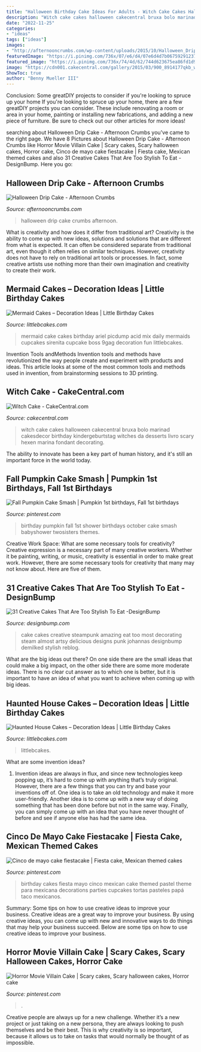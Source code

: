 ```yaml
---
title: "Halloween Birthday Cake Ideas For Adults - Witch Cake Cakes Halloween Cakecentral Bruxa Bolo Marinad Cakesdecor Birthday Kindergeburtstag Witches Da Desserts Livro Scary Hexen Marina Fondant Decorating"
description: "Witch cake cakes halloween cakecentral bruxa bolo marinad cakesdecor birthday kindergeburtstag witches da desserts livro scary hexen marina fondant decorating"
date: "2022-11-25"
categories:
- "ideas"
tags: ["ideas"]
images:
- "http://afternooncrumbs.com/wp-content/uploads/2015/10/Halloween_Drip_Afternoon_Crumbs_06.jpg"
featuredImage: "https://i.pinimg.com/736x/07/e6/d4/07e6d4d7b06759291237e058c62e35d5.jpg"
featured_image: "https://i.pinimg.com/736x/74/4d/62/744d623675ea86fd1d9c99fb69935dd9.jpg"
image: "https://cdn001.cakecentral.com/gallery/2015/03/900_8914177qkb_witch-cake.jpg"
ShowToc: true
author: "Benny Mueller III"
---
```



Conclusion: Some greatDIY projects to consider if you're looking to spruce up your home
If you're looking to spruce up your home, there are a few greatDIY projects you can consider. These include renovating a room or area in your home, painting or installing new fabrications, and adding a new piece of furniture. Be sure to check out our other articles for more ideas!

	

		
searching about Halloween Drip Cake - Afternoon Crumbs you've came to the right page. We have 8 Pictures about Halloween Drip Cake - Afternoon Crumbs like Horror Movie Villain Cake | Scary cakes, Scary halloween cakes, Horror cake, Cinco de mayo cake fiestacake | Fiesta cake, Mexican themed cakes and also 31 Creative Cakes That Are Too Stylish To Eat -DesignBump. Here you go:
		
    
## Halloween Drip Cake - Afternoon Crumbs

<img loading=lazy src="http://afternooncrumbs.com/wp-content/uploads/2015/10/Halloween_Drip_Afternoon_Crumbs_06.jpg" onerror="this.onerror=null;this.src='https://tse2.mm.bing.net/th?id=OIP.0ThnzVHBCkejjhhylBJGVAHaLG&amp;pid=15.1';" alt="Halloween Drip Cake - Afternoon Crumbs">

_Source: afternooncrumbs.com_

>halloween drip cake crumbs afternoon. 

	

What is creativity and how does it differ from traditional art?
Creativity is the ability to come up with new ideas, solutions and solutions that are different from what is expected. It can often be considered separate from traditional art, even though it often relies on similar techniques. However, creativity does not have to rely on traditional art tools or processes. In fact, some creative artists use nothing more than their own imagination and creativity to create their work.

    
## Mermaid Cakes – Decoration Ideas | Little Birthday Cakes

<img loading=lazy src="http://www.littlebcakes.com/wp-content/uploads/2013/08/Mermaid-Cakes.jpg" onerror="this.onerror=null;this.src='https://tse4.mm.bing.net/th?id=OIP.Q0oSX9LkHlPj5b2IiLa0FwHaNI&amp;pid=15.1';" alt="Mermaid Cakes – Decoration Ideas | Little Birthday Cakes">

_Source: littlebcakes.com_

>mermaid cake cakes birthday ariel picdump acid mix daily mermaids cupcakes sirenita cupcake boss 9gag decoration fun littlebcakes. 

	

Invention Tools andMethods
Invention tools and methods have revolutionized the way people create and experiment with products and ideas. This article looks at some of the most common tools and methods used in invention, from brainstorming sessions to 3D printing.

    
## Witch Cake - CakeCentral.com

<img loading=lazy src="https://cdn001.cakecentral.com/gallery/2015/03/900_8914177qkb_witch-cake.jpg" onerror="this.onerror=null;this.src='https://tse1.mm.bing.net/th?id=OIP.zjzC4JANZvH9hbbcplUXNgHaJ4&amp;pid=15.1';" alt="Witch Cake - CakeCentral.com">

_Source: cakecentral.com_

>witch cake cakes halloween cakecentral bruxa bolo marinad cakesdecor birthday kindergeburtstag witches da desserts livro scary hexen marina fondant decorating. 

	

The ability to innovate has been a key part of human history, and it's still an important force in the world today.

    
## Fall Pumpkin Cake Smash | Pumpkin 1st Birthdays, Fall 1st Birthdays

<img loading=lazy src="https://i.pinimg.com/736x/74/4d/62/744d623675ea86fd1d9c99fb69935dd9.jpg" onerror="this.onerror=null;this.src='https://tse3.mm.bing.net/th?id=OIP.wvhPSpGp2Lu6CCEULaSwjAHaLJ&amp;pid=15.1';" alt="Fall Pumpkin Cake Smash | Pumpkin 1st birthdays, Fall 1st birthdays">

_Source: pinterest.com_

>birthday pumpkin fall 1st shower birthdays october cake smash babyshower twosisters themes. 

	

Creative Work Space: What are some necessary tools for creativity?
Creative expression is a necessary part of many creative workers. Whether it be painting, writing, or music, creativity is essential in order to make great work. However, there are some necessary tools for creativity that many may not know about. Here are five of them.

    
## 31 Creative Cakes That Are Too Stylish To Eat -DesignBump

<img loading=lazy src="https://designbump.com/wp-content/uploads/2014/10/creative-cake-ideas-40.jpg" onerror="this.onerror=null;this.src='https://tse2.mm.bing.net/th?id=OIP.PTzJNQsagtEYMPEsJWHTgwHaJx&amp;pid=15.1';" alt="31 Creative Cakes That Are Too Stylish To Eat -DesignBump">

_Source: designbump.com_

>cake cakes creative steampunk amazing eat too most decorating steam almost artsy delicious designs punk johannas designbump demilked stylish reblog. 

	

What are the big ideas out there?
On one side there are the small ideas that could make a big impact, on the other side there are some more moderate ideas. There is no clear cut answer as to which one is better, but it is important to have an idea of what you want to achieve when coming up with big ideas.

    
## Haunted House Cakes – Decoration Ideas | Little Birthday Cakes

<img loading=lazy src="https://www.littlebcakes.com/wp-content/uploads/2014/01/Haunted-House-Cake-Images-768x1024.jpg" onerror="this.onerror=null;this.src='https://tse2.mm.bing.net/th?id=OIP.fEWUwsz4UUffH58KphqPGQHaJ4&amp;pid=15.1';" alt="Haunted House Cakes – Decoration Ideas | Little Birthday Cakes">

_Source: littlebcakes.com_

>littlebcakes. 

	

What are some invention ideas?
1. Invention ideas are always in flux, and since new technologies keep popping up, it’s hard to come up with anything that’s truly original. However, there are a few things that you can try and base your inventions off of. One idea is to take an old technology and make it more user-friendly. Another idea is to come up with a new way of doing something that has been done before but not in the same way. Finally, you can simply come up with an idea that you have never thought of before and see if anyone else has had the same idea.

    
## Cinco De Mayo Cake Fiestacake | Fiesta Cake, Mexican Themed Cakes

<img loading=lazy src="https://i.pinimg.com/736x/46/3c/19/463c19b8ca691fdd47f95d327a7318bf.jpg" onerror="this.onerror=null;this.src='https://tse2.mm.bing.net/th?id=OIP.cOzJSv9JGBequIxq_P1qggHaJ3&amp;pid=15.1';" alt="Cinco de mayo cake fiestacake | Fiesta cake, Mexican themed cakes">

_Source: pinterest.com_

>birthday cakes fiesta mayo cinco mexican cake themed pastel theme para mexicana decorations parties cupcakes tortas pasteles papá taco mexicanos. 

	

Summary: Some tips on how to use creative ideas to improve your business.
Creative ideas are a great way to improve your business. By using creative ideas, you can come up with new and innovative ways to do things that may help your business succeed. Below are some tips on how to use creative ideas to improve your business.

    
## Horror Movie Villain Cake | Scary Cakes, Scary Halloween Cakes, Horror Cake

<img loading=lazy src="https://i.pinimg.com/736x/07/e6/d4/07e6d4d7b06759291237e058c62e35d5.jpg" onerror="this.onerror=null;this.src='https://tse3.mm.bing.net/th?id=OIP.1FYEr1HZ4_sO2IwV5hXs4gHaJ3&amp;pid=15.1';" alt="Horror Movie Villain Cake | Scary cakes, Scary halloween cakes, Horror cake">

_Source: pinterest.com_

>. 

	

Creative people are always up for a new challenge. Whether it’s a new project or just taking on a new persona, they are always looking to push themselves and be their best. This is why creativity is so important, because it allows us to take on tasks that would normally be thought of as impossible.

